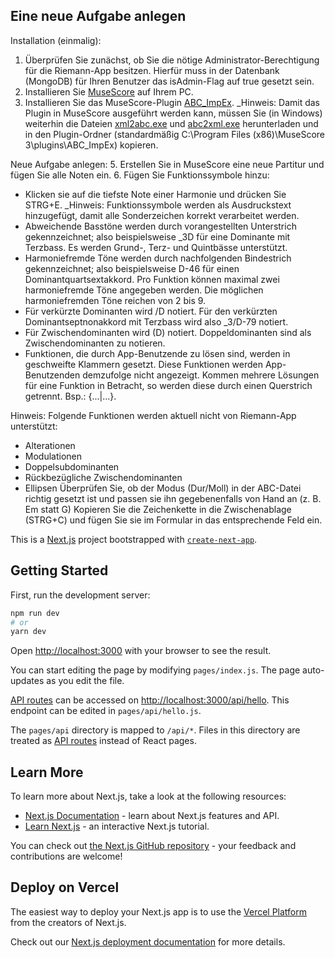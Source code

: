 ## Eine neue Aufgabe anlegen

Installation (einmalig):
1. Überprüfen Sie zunächst, ob Sie die nötige Administrator-Berechtigung für die Riemann-App besitzen. Hierfür muss in der Datenbank (MongoDB) für Ihren Benutzer das isAdmin-Flag auf true gesetzt sein.
2. Installieren Sie [MuseScore](https://musescore.org/de/download) auf Ihrem PC.
3. Installieren Sie das MuseScore-Plugin [ABC_ImpEx](https://github.com/mist13/ABC_ImpEx). _Hinweis: Damit das Plugin in MuseScore ausgeführt werden kann, müssen Sie (in Windows) weiterhin die Dateien [xml2abc.exe](https://wim.vree.org/svgParse/xml2abc.html) und [abc2xml.exe](https://wim.vree.org/svgParse/abc2xml.html) herunterladen und in den Plugin-Ordner (standardmäßig C:\Program Files (x86)\MuseScore 3\plugins\ABC_ImpEx) kopieren.

Neue Aufgabe anlegen:
5. Erstellen Sie in MuseScore eine neue Partitur und fügen Sie alle Noten ein.
6. Fügen Sie Funktionssymbole hinzu:
- Klicken sie auf die tiefste Note einer Harmonie und drücken Sie STRG+E. _Hinweis: Funktionssymbole werden als Ausdruckstext hinzugefügt, damit alle Sonderzeichen korrekt verarbeitet werden.
- Abweichende Basstöne werden durch vorangestellten Unterstrich gekennzeichnet; also beispielsweise \_3D für eine Dominante mit Terzbass. Es werden Grund-, Terz- und Quintbässe unterstützt.
- Harmoniefremde Töne werden durch nachfolgenden Bindestrich gekennzeichnet; also beispielsweise D-46 für einen Dominantquartsextakkord. Pro Funktion können maximal zwei harmoniefremde Töne angegeben werden. Die möglichen harmoniefremden Töne reichen von 2 bis 9.
- Für verkürzte Dominanten wird /D notiert. Für den verkürzten Dominantseptnonakkord mit Terzbass wird also \_3/D-79 notiert.
- Für Zwischendominanten wird (D) notiert. Doppeldominanten sind als Zwischendominanten zu notieren.
- Funktionen, die durch App-Benutzende zu lösen sind, werden in geschweifte Klammern gesetzt. Diese Funktionen werden App-Benutzenden demzufolge nicht angezeigt. Kommen mehrere Lösungen für eine Funktion in Betracht, so werden diese durch einen Querstrich getrennt. Bsp.: {...|...}.

Hinweis: Folgende Funktionen werden aktuell nicht von Riemann-App unterstützt:
- Alterationen
- Modulationen
- Doppelsubdominanten
- Rückbezügliche Zwischendominanten
- Ellipsen
Überprüfen Sie, ob der Modus (Dur/Moll) in der ABC-Datei richtig gesetzt ist und passen sie ihn gegebenenfalls von Hand an (z. B. Em statt G)
Kopieren Sie die Zeichenkette in die Zwischenablage (STRG+C) und fügen Sie sie im Formular in das entsprechende Feld ein.

This is a [Next.js](https://nextjs.org/) project bootstrapped with [`create-next-app`](https://github.com/vercel/next.js/tree/canary/packages/create-next-app).
## Getting Started

First, run the development server:

```bash
npm run dev
# or
yarn dev
```

Open [http://localhost:3000](http://localhost:3000) with your browser to see the result.

You can start editing the page by modifying `pages/index.js`. The page auto-updates as you edit the file.

[API routes](https://nextjs.org/docs/api-routes/introduction) can be accessed on [http://localhost:3000/api/hello](http://localhost:3000/api/hello). This endpoint can be edited in `pages/api/hello.js`.

The `pages/api` directory is mapped to `/api/*`. Files in this directory are treated as [API routes](https://nextjs.org/docs/api-routes/introduction) instead of React pages.

## Learn More

To learn more about Next.js, take a look at the following resources:

- [Next.js Documentation](https://nextjs.org/docs) - learn about Next.js features and API.
- [Learn Next.js](https://nextjs.org/learn) - an interactive Next.js tutorial.

You can check out [the Next.js GitHub repository](https://github.com/vercel/next.js/) - your feedback and contributions are welcome!

## Deploy on Vercel

The easiest way to deploy your Next.js app is to use the [Vercel Platform](https://vercel.com/new?utm_medium=default-template&filter=next.js&utm_source=create-next-app&utm_campaign=create-next-app-readme) from the creators of Next.js.

Check out our [Next.js deployment documentation](https://nextjs.org/docs/deployment) for more details.
